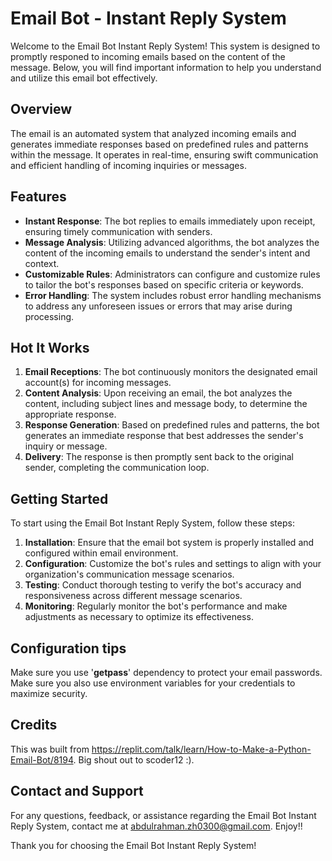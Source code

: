 # Email Bot - Instant Reply System

Welcome to the Email Bot Instant Reply System! This system is designed to promptly responed to incoming emails based on the content of the message. Below, you will find important information to help you understand and utilize this email bot effectively.

## Overview

The email is an automated system that analyzed incoming emails and generates immediate responses based on predefined rules and patterns within the message. It operates in real-time, ensuring swift communication and efficient handling of incoming inquiries or messages.

## Features
- **Instant Response**: The bot replies to emails immediately upon receipt, ensuring timely communication with senders.
- **Message Analysis**: Utilizing advanced algorithms, the bot analyzes the content of the incoming emails to understand the sender's intent and context.
- **Customizable Rules**: Administrators can configure and customize rules to tailor the bot's responses based on specific criteria or keywords.
- **Error Handling**: The system includes robust error handling mechanisms to address any unforeseen issues or errors that may arise during processing.

## Hot It Works
1. **Email Receptions**: The bot continuously monitors the designated  email account(s) for incoming messages.
2. **Content Analysis**: Upon receiving an email, the bot analyzes the content, including subject lines and message body, to determine the appropriate response.
3. **Response Generation**: Based on predefined rules and patterns, the bot generates an immediate response that best addresses the sender's inquiry or message.
4. **Delivery**: The response is then promptly sent back to the original sender, completing the communication loop.

## Getting Started

To start using the Email Bot Instant Reply System, follow these steps:

1. **Installation**: Ensure that the email bot system is properly installed and configured within email environment.
2. **Configuration**: Customize the bot's rules and settings to align with your organization's communication message scenarios.
3. **Testing**: Conduct thorough testing to verify the bot's accuracy and responsiveness across different message scenarios.
4. **Monitoring**: Regularly monitor the bot's performance and make adjustments as necessary to optimize its effectiveness.

## Configuration tips

Make sure you use '**getpass**' dependency to protect your email passwords. Make sure you also use environment variables for your credentials to maximize security.

## Credits
This was built from https://replit.com/talk/learn/How-to-Make-a-Python-Email-Bot/8194. Big shout out to scoder12 :).

## Contact and Support

For any questions, feedback, or assistance regarding the Email Bot Instant Reply System, contact me at abdulrahman.zh0300@gmail.com. Enjoy!! 

Thank you for choosing the Email Bot Instant Reply System!
